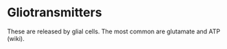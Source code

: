 # Gliotransmitters

These are released by glial cells. The most common are glutamate and ATP (wiki).